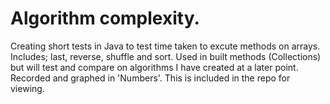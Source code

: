 # Algorithm complexity.

Creating short tests in Java to test time taken to excute methods on arrays.
Includes; last, reverse, shuffle and sort.
Used in built methods (Collections) but will test and compare on algorithms I have created at a later point.
Recorded and graphed in 'Numbers'. This is included in the repo for viewing.
